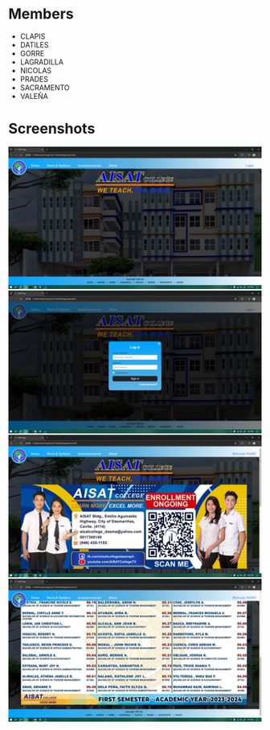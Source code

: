 Members
===========
- CLAPIS
- DATILES
- GORRE
- LAGRADILLA
- NICOLAS
- PRADES
- SACRAMENTO
- VALEÑA

Screenshots
===========
![screenshot](Screenshots/Screenshot%20(307).png)
![screenshot](Screenshots/Screenshot%20(308).png)
![screenshot](Screenshots/Screenshot%20(309).png)
![screenshot](Screenshots/Screenshot%20(310).png)
